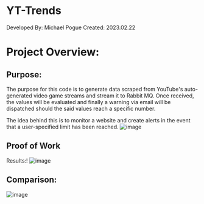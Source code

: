 # YT-Trends
Developed By: Michael Pogue
Created:      2023.02.22

# Project Overview:

## Purpose:
The purpose for this code is to generate data scraped from YouTube's auto-generated video game streams and stream it to Rabbit MQ. Once received, the values will be evaluated and finally a warning via email will be dispatched should the said values reach a specific number.

The idea behind this is to monitor a website and create alerts in the event that a user-specified limit has been reached. ![image](https://user-images.githubusercontent.com/115908053/221732340-6f9c1cc5-7c9e-4f79-a222-42c5439f930f.png)


## Proof of Work

Results:!
![image](https://user-images.githubusercontent.com/115908053/221660845-5c4687e5-fe7a-4bce-8a63-9a3a3b13a67d.png)



## Comparison: 
![image](https://user-images.githubusercontent.com/115908053/221660465-27ee8762-f6fa-47da-8336-c50053e2384e.png)

